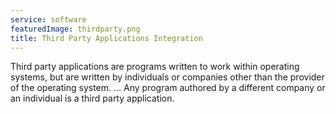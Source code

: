 ```yaml
---
service: software
featuredImage: thirdparty.png
title: Third Party Applications Integration
---
```


Third party applications are programs written to work within operating systems, but are written by individuals or companies other than the provider of the operating system. … Any program authored by a different company or an individual is a third party application.
